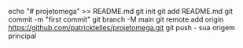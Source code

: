 echo "# projetomega" >> README.md 
git init 
git add README.md 
git commit -m "first commit" 
git branch -M main 
git remote add origin https://github.com/patricktelles/projetomega.git
 git push - sua origem principal
